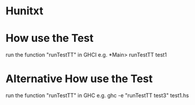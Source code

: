 # Hunitxt


# How use the Test
  run the function "runTestTT" in GHCI
  e.g. *Main> runTestTT test1
# Alternative How use the Test
  run the function "runTestTT" in GHC
  e.g. ghc -e "runTestTT test3" test1.hs 
